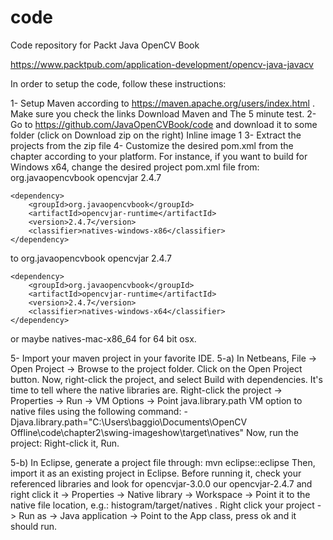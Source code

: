 code
====

Code repository for Packt Java OpenCV Book

https://www.packtpub.com/application-development/opencv-java-javacv

In order to setup the code, follow these instructions:

1- Setup Maven according to https://maven.apache.org/users/index.html . Make sure you check the links Download Maven and The 5 minute test.
2- Go to https://github.com/JavaOpenCVBook/code and download it to some folder (click on Download zip on the right)
Inline image 1
3- Extract the projects from the zip file
4- Customize the desired pom.xml from the chapter according to your platform. For instance, if you want to build for Windows x64, change the desired project pom.xml file from:
 <dependency>
    	<groupId>org.javaopencvbook</groupId>
    	<artifactId>opencvjar</artifactId>
    	<version>2.4.7</version>    	     
    </dependency>
	
	<dependency>
		<groupId>org.javaopencvbook</groupId>
		<artifactId>opencvjar-runtime</artifactId>
		<version>2.4.7</version>
		<classifier>natives-windows-x86</classifier>
	</dependency>

to
 <dependency>
    	<groupId>org.javaopencvbook</groupId>
    	<artifactId>opencvjar</artifactId>
    	<version>2.4.7</version>    	     
    </dependency>
	
	<dependency>
		<groupId>org.javaopencvbook</groupId>
		<artifactId>opencvjar-runtime</artifactId>
		<version>2.4.7</version>
		<classifier>natives-windows-x64</classifier>
	</dependency>
or maybe
natives-mac-x86_64 for 64 bit osx.

5- Import your maven project in your favorite IDE.
5-a) In Netbeans, File -> Open Project -> Browse to the project folder. Click on the Open Project button. Now, right-click the project, and select Build with dependencies. It's time to tell where the native libraries are. Right-click the project -> Properties -> Run ->  VM Options -> Point java.library.path VM option to native files using the following command:
 -Djava.library.path="C:\Users\baggio\Documents\OpenCV Offline\code\chapter2\swing-imageshow\target\natives" 
Now, run the project: Right-click it, Run.

5-b) In Eclipse, generate a project file through:
mvn eclipse::eclipse
Then, import it as an existing project in Eclipse. Before running it, check your referenced libraries and look for opencvjar-3.0.0 our opencvjar-2.4.7 and right click it -> Properties -> Native library -> Workspace -> Point it to the native file location, e.g.: histogram/target/natives . Right click your project -> Run as -> Java application -> Point to the App class, press ok and it should run.
